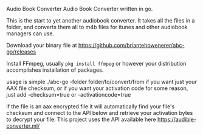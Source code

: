 Audio Book Converter
Audio Book Converter written in go.

This is the start to yet another audiobook converter.
It takes all the files in a folder, and converts them all to m4b files for itunes and other audiobook managers can use.

Download your binary file at https://github.com/briantehowenerer/abc-go/releases

Install FFmpeg, usually `pkg install ffmpeg` or however your distribution accomplishes installation of packages.

usage is simple ./abc-go -folder folder/to/convert/from
if you want just your AAX file checksum, or if you want your activation code for some reason, just add -checksum=true or -activationcode=true


if the file is an aax encrypted file it will automatically find your file's checksum and connect to the API below and retrieve your activation bytes to decrypt your file.
This project uses the API available here https://audible-converter.ml/
